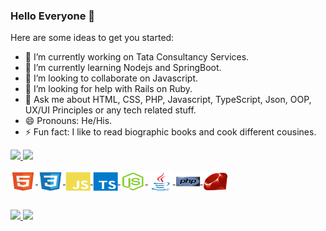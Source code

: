 ### Hello Everyone 👋


Here are some ideas to get you started:

- 🔭 I’m currently working on Tata Consultancy Services.
- 🌱 I’m currently learning Nodejs and SpringBoot.
- 👯 I’m looking to collaborate on Javascript.
- 🤔 I’m looking for help with Rails on Ruby.
- 💬 Ask me about HTML, CSS, PHP, Javascript, TypeScript, Json, OOP, UX/UI Principles or any tech related stuff.
- 😄 Pronouns: He/His.
- ⚡ Fun fact: I like to read biographic books and cook different cousines. 

<div>
  <a href="https://github.com/renatoxdsr">
  <img height="180em" src="https://github-readme-stats.vercel.app/api?username=renatoxdsr&show_icons=true&theme=neon&include_all_commits=true&count_private=true"/>
  <img height="180em" src="https://github-readme-stats.vercel.app/api/top-langs/?username=renatoxdsr&layout=compact&langs_count=7&theme=neonblue"/>
</div>   
<div style="display: inline_block"><br>
  <img align="center" alt="Renato-HTML" height="30" width="40" src="https://raw.githubusercontent.com/devicons/devicon/master/icons/html5/html5-original.svg">
  <img align="center" alt="Renato-CSS" height="30" width="40" src="https://raw.githubusercontent.com/devicons/devicon/master/icons/css3/css3-original.svg">
  <img align="center" alt="Renato-Js" height="30" width="40" src="https://raw.githubusercontent.com/devicons/devicon/master/icons/javascript/javascript-plain.svg">
  <img align="center" alt="Renato-Ts" height="30" width="40" src="https://raw.githubusercontent.com/devicons/devicon/master/icons/typescript/typescript-plain.svg">
  <img align="center" alt="Renato-nodejs" height="30" width="40" src="https://raw.githubusercontent.com/devicons/devicon/master/icons/nodejs/nodejs-original.svg">
  <img align="center" alt="Renato-java" height="30" width="40" src="https://raw.githubusercontent.com/devicons/devicon/master/icons/java/java-original.svg">
  <img align="center" alt="Renato-php" height="30" width="40" src="https://raw.githubusercontent.com/devicons/devicon/master/icons/php/php-original.svg">
  <img align="center" alt="Renato-ruby" height="30" width="40" src="https://raw.githubusercontent.com/devicons/devicon/master/icons/ruby/ruby-original.svg">
</div>
    
 ##
 
<div> 
 <a href="" target="_blank"><img src="https://img.shields.io/badge/Discord-7289DA?style=for-the-badge&logo=discord&logoColor=white" target="_blank">
  <a href="- 📫 How to reach me: 
  [Linkedin](https://www.linkedin.com/in/renatoxavierinternational/)." target="_blank"><img src="https://img.shields.io/badge/-LinkedIn-%230077B5?style=for-the-badge&logo=linkedin&logoColor=white" target="_blank"></a> 
 
</div>
